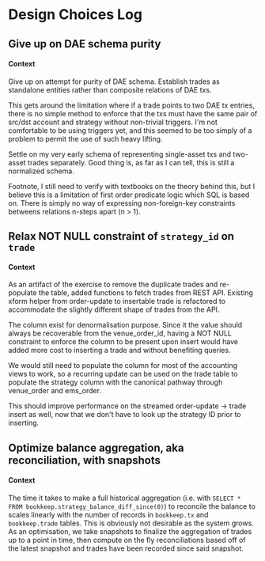 # Design Choices Log

## Give up on DAE schema purity

#### Context

Give up on attempt for purity of DAE schema. Establish trades as standalone
entities rather than composite relations of DAE txs.

This gets around the limitation where if a trade points to two DAE tx
entries, there is no simple method to enforce that the txs must have the
same pair of src/dst account and strategy without non-trivial triggers.
I'm not comfortable to be using triggers yet, and this seemed to be too
simply of a problem to permit the use of such heavy lifting.

Settle on my very early schema of representing single-asset txs and
two-asset trades separately. Good thing is, as far as I can tell, this
is still a normalized schema.

Footnote, I still need to verify with textbooks on the theory behind
this, but I believe this is a limitation of first order predicate logic
which SQL is based on. There is simply no way of expressing
non-foreign-key constraints betweens relations n-steps apart (n > 1).


## Relax NOT NULL constraint of `strategy_id` on `trade`

#### Context

As an artifact of the exercise to remove the duplicate trades and
re-populate the table, added functions to fetch trades from REST API.
Existing xform helper from order-update to insertable trade is
refactored to accommodate the slightly different shape of trades from the
API.

The column exist for denormalisation purpose. Since it the value should always
be recoverable from the venue_order_id, having a NOT NULL constraint to enforce
the column to be present upon insert would have added more cost to inserting a
trade and without benefiting queries.

We would still need to populate the column for most of the accounting
views to work, so a recurring update can be used on the trade table to
populate the strategy column with the canonical pathway through
venue_order and ems_order.

This should improve performance on the streamed order-update -> trade
insert as well, now that we don't have to look up the strategy ID prior
to inserting.


## Optimize balance aggregation, aka reconciliation, with snapshots

#### Context

The time it takes to make a full historical aggregation (i.e. with `SELECT *
FROM bookkeep.strategy_balance_diff_since(0)`) to reconcile the balance to
scales linearly with the number of records in `bookkeep.tx` and `bookkeep.trade`
tables. This is obviously not desirable as the system grows. As an optimisation,
we take snapshots to finalize the aggregation of trades up to a point in time,
then compute on the fly reconciliations based off of the latest snapshot and
trades have been recorded since said snapshot.
